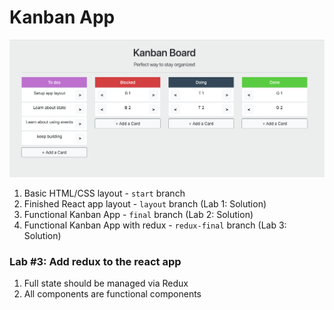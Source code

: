 # Kanban App

![Image](./kanban-app.png)

1. Basic HTML/CSS layout - `start` branch
1. Finished React app layout - `layout` branch (Lab 1: Solution)
1. Functional Kanban App - `final` branch (Lab 2: Solution)
1. Functional Kanban App with redux - `redux-final` branch (Lab 3: Solution)

### Lab #3: Add redux to the react app
1. Full state should be managed via Redux
1. All components are functional components